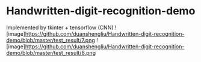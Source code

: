 # Handwritten-digit-recognition-demo
Implemented by tkinter + tensorflow (CNN)
![image]https://github.com/duanshengliu/Handwritten-digit-recognition-demo/blob/master/test_result/7.png
![image]https://github.com/duanshengliu/Handwritten-digit-recognition-demo/blob/master/test_result/8.png
